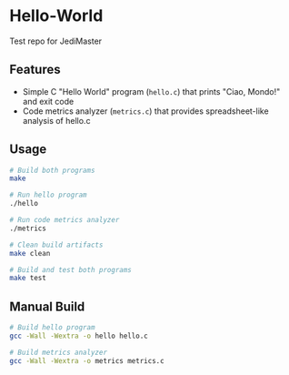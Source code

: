 # Hello-World
Test repo for JediMaster

## Features
- Simple C "Hello World" program (`hello.c`) that prints "Ciao, Mondo!" and exit code
- Code metrics analyzer (`metrics.c`) that provides spreadsheet-like analysis of hello.c

## Usage
```bash
# Build both programs
make

# Run hello program
./hello

# Run code metrics analyzer
./metrics

# Clean build artifacts
make clean

# Build and test both programs
make test
```

## Manual Build
```bash
# Build hello program
gcc -Wall -Wextra -o hello hello.c

# Build metrics analyzer
gcc -Wall -Wextra -o metrics metrics.c
```
